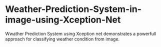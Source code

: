 # Weather-Prediction-System-in-image-using-Xception-Net
<p> Wwather Prediction System using Xception net demonstrates a powerfull approach for classifying weather condition from image.</p>
